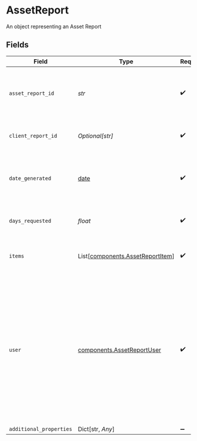 # AssetReport

An object representing an Asset Report


## Fields

| Field                                                                                                                                                                                                                                                                                        | Type                                                                                                                                                                                                                                                                                         | Required                                                                                                                                                                                                                                                                                     | Description                                                                                                                                                                                                                                                                                  |
| -------------------------------------------------------------------------------------------------------------------------------------------------------------------------------------------------------------------------------------------------------------------------------------------- | -------------------------------------------------------------------------------------------------------------------------------------------------------------------------------------------------------------------------------------------------------------------------------------------- | -------------------------------------------------------------------------------------------------------------------------------------------------------------------------------------------------------------------------------------------------------------------------------------------- | -------------------------------------------------------------------------------------------------------------------------------------------------------------------------------------------------------------------------------------------------------------------------------------------- |
| `asset_report_id`                                                                                                                                                                                                                                                                            | *str*                                                                                                                                                                                                                                                                                        | :heavy_check_mark:                                                                                                                                                                                                                                                                           | A unique ID identifying an Asset Report. Like all Plaid identifiers, this ID is case sensitive.                                                                                                                                                                                              |
| `client_report_id`                                                                                                                                                                                                                                                                           | *Optional[str]*                                                                                                                                                                                                                                                                              | :heavy_check_mark:                                                                                                                                                                                                                                                                           | An identifier you determine and submit for the Asset Report.                                                                                                                                                                                                                                 |
| `date_generated`                                                                                                                                                                                                                                                                             | [date](https://docs.python.org/3/library/datetime.html#date-objects)                                                                                                                                                                                                                         | :heavy_check_mark:                                                                                                                                                                                                                                                                           | The date and time when the Asset Report was created, in [ISO 8601](https://wikipedia.org/wiki/ISO_8601) format (e.g. "2018-04-12T03:32:11Z").                                                                                                                                                |
| `days_requested`                                                                                                                                                                                                                                                                             | *float*                                                                                                                                                                                                                                                                                      | :heavy_check_mark:                                                                                                                                                                                                                                                                           | The duration of transaction history you requested                                                                                                                                                                                                                                            |
| `items`                                                                                                                                                                                                                                                                                      | List[[components.AssetReportItem](../../models/components/assetreportitem.md)]                                                                                                                                                                                                               | :heavy_check_mark:                                                                                                                                                                                                                                                                           | Data returned by Plaid about each of the Items included in the Asset Report.                                                                                                                                                                                                                 |
| `user`                                                                                                                                                                                                                                                                                       | [components.AssetReportUser](../../models/components/assetreportuser.md)                                                                                                                                                                                                                     | :heavy_check_mark:                                                                                                                                                                                                                                                                           | The user object allows you to provide additional information about the user to be appended to the Asset Report. All fields are optional. The `first_name`, `last_name`, and `ssn` fields are required if you would like the Report to be eligible for Fannie Mae’s Day 1 Certainty™ program. |
| `additional_properties`                                                                                                                                                                                                                                                                      | Dict[str, *Any*]                                                                                                                                                                                                                                                                             | :heavy_minus_sign:                                                                                                                                                                                                                                                                           | N/A                                                                                                                                                                                                                                                                                          |